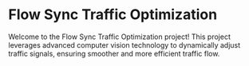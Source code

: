 <h1>Flow Sync Traffic Optimization</h1>
<p>Welcome to the Flow Sync Traffic Optimization project! This project leverages advanced computer vision technology to dynamically adjust traffic signals, ensuring smoother and more efficient traffic flow.</p>
